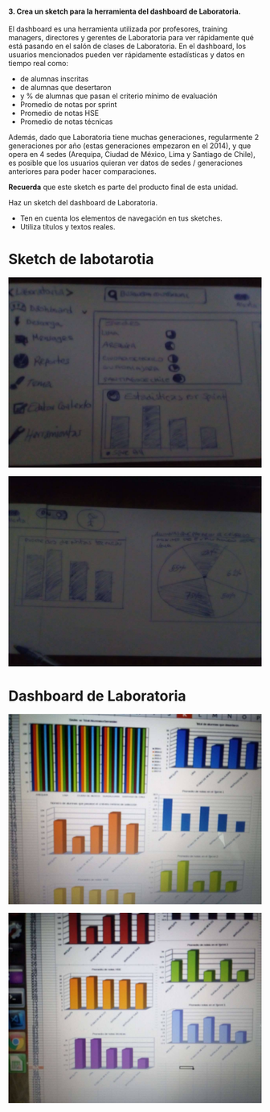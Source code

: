 #### 3. Crea un sketch para la herramienta del dashboard de Laboratoria.

El dashboard es una herramienta utilizada por profesores, training managers, directores y gerentes de Laboratoria para ver rápidamente qué está pasando en el salón de clases de Laboratoria. En el dashboard, los usuarios mencionados pueden ver rápidamente estadísticas y datos en tiempo real como:

* de alumnas inscritas
* de alumnas que desertaron
* y % de alumnas que pasan el criterio mínimo de evaluación
* Promedio de notas por sprint
* Promedio de notas HSE
* Promedio de notas técnicas

Además, dado que Laboratoria tiene muchas generaciones, regularmente 2 generaciones por año (estas generaciones empezaron en el 2014), y que opera en 4 sedes (Arequipa, Ciudad de México, Lima y Santiago de Chile), es posible que los usuarios quieran ver datos de sedes / generaciones anteriores para poder hacer comparaciones.

**Recuerda** que este sketch es parte del producto final de esta unidad.

Haz un sketch del dashboard de Laboratoria.

* Ten en cuenta los elementos de navegación en tus sketches.
* Utiliza títulos y textos reales.

# Sketch de labotarotia

![Sin titulo](assets/images/sketch1.jpg)

![Sin titulo](assets/images/sketch2.jpg)


# Dashboard de Laboratoria
![Sin titulo](assets/images/dashboard1.jpg)

![Sin titulo](assets/images/dashboard2.jpg)

